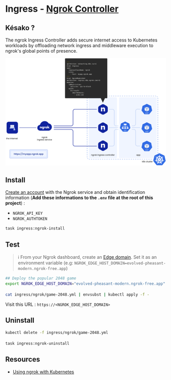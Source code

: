 # Ingress - [Ngrok Controller][ngrok-ingress-k8s-doc]

## Késako ?

The ngrok Ingress Controller adds secure internet access to Kubernetes workloads by offloading network ingress and middleware execution to ngrok's global points of presence.

![Ngrok Ingress Controller](../images/ngrok-ingress-controller.png)

## Install

[Create an account][ngrok-service-singup] with the Ngrok service and obtain identification information (**Add these informations to the `.env` file at the root of this project**) :
- `NGROK_API_KEY`
- `NGROK_AUTHTOKEN`

```bash
task ingress:ngrok-install
```

## Test

> ℹ️ From your Ngrok dashboard, create an [Edge domain][ngrok-dashboard-edge-domain]. Set it as an environment variable (e.g: `NGROK_EDGE_HOST_DOMAIN=evolved-pheasant-modern.ngrok-free.app`)

```bash
## Deploy the popular 2048 game
export NGROK_EDGE_HOST_DOMAIN="evolved-pheasant-modern.ngrok-free.app"

cat ingress/ngrok/game-2048.yml | envsubst | kubectl apply -f -
```

Visit this URL : `https://<NGROK_EDGE_HOST_DOMAIN>`

## Uninstall

```bash
kubectl delete -f ingress/ngrok/game-2048.yml

task ingress:ngrok-uninstall
```

## Resources

- [Using ngrok with Kubernetes][ngrok-using-with-k8s]

<!-- Links -->
[ngrok-ingress-k8s-doc]: https://ngrok.com/blog-post/ngrok-k8s
[ngrok-service-singup]: https://dashboard.ngrok.com/signup
[ngrok-dashboard-edge-domain]: https://dashboard.ngrok.com/cloud-edge/edges
[ngrok-using-with-k8s]: https://ngrok.com/docs/using-ngrok-with/k8s/
